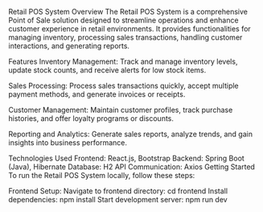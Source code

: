 Retail POS System
Overview
The Retail POS System is a comprehensive Point of Sale solution designed to streamline operations and enhance customer experience in retail environments. It provides functionalities for managing inventory, processing sales transactions, handling customer interactions, and generating reports.

Features
Inventory Management: Track and manage inventory levels, update stock counts, and receive alerts for low stock items.

Sales Processing: Process sales transactions quickly, accept multiple payment methods, and generate invoices or receipts.

Customer Management: Maintain customer profiles, track purchase histories, and offer loyalty programs or discounts.

Reporting and Analytics: Generate sales reports, analyze trends, and gain insights into business performance.

Technologies Used
Frontend: React.js, Bootstrap
Backend: Spring Boot (Java), Hibernate
Database: H2
API Communication: Axios
Getting Started
To run the Retail POS System locally, follow these steps:


Frontend Setup:
Navigate to frontend directory: cd frontend
Install dependencies: npm install
Start development server: npm run dev
